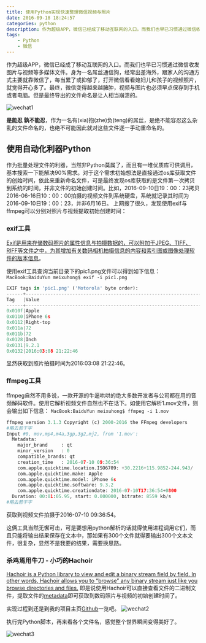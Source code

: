 ```yaml
---
title: 使用Python实现快速整理微信视频与照片
date: 2016-09-18 18:24:57
categories: python
description: 作为超级APP，微信已经成了移动互联网的入口。而我们也早已习惯通过微信收发图片与视频等多媒体文件。身为一名屌丝通信狗，经常出差海外，跟家人的沟通方式主要就靠微信了，每当累了或抑郁了，打开微信看看媳妇儿和孩子的视频照片，就觉得开心多了。最终，微信变得越来越臃肿，视频与图片也必须早点保存到手机或者电脑。但是最终导出的文件命名是让人相当崩溃的。
tags: 
    - Python
    - 微信
---
```


作为超级APP，微信已经成了移动互联网的入口。而我们也早已习惯通过微信收发图片与视频等多媒体文件。身为一名屌丝通信狗，经常出差海外，跟家人的沟通方式主要就靠微信了，每当累了或抑郁了，打开微信看看媳妇儿和孩子的视频照片，就觉得开心多了。最终，微信变得越来越臃肿，视频与图片也必须早点保存到手机或者电脑。但是最终导出的文件命名是让人相当崩溃的。

![wechat1](http://ww1.sinaimg.cn/large/67c0b572gy1g6bw82g3l9j20rm0hbwh7.jpg)

**是能忍 孰不能忍**，作为一名有(xia)抱(zhe)负(teng)的屌丝，是绝不能容忍这么杂乱的文件命名的，也绝不可能因此就对这些文件逐一手动重命名的。

## 使用自动化利器Python
作为批量处理文件的利器，当然非Python莫属了，而且有一堆优质库可供调用，基本搜索一下能解决90%需求。对于这个需求初始想法是直接通过os库获取文件的创始时间，依此来重新命名文件，可是最终发现os库获取的是文件第一次拷贝到系统的时间，并非文件的初始创建时间。比如，2016-09-10日19：00：23拷贝2016-06-16日10：00：00拍摄的视频文件到系统硬盘，系统就记录其时间为2016-09-10日19：00：23，并非6月16日。
上网搜了很久，发现使用exif与ffmpeg可以分别对照片与视频提取初始创建时间：

### exif工具
[Exif是用来存储数码照片的属性信息与拍摄数据的，可以附加于JPEG、TIFF、RIFF等文件之中，为其增加有关数码相机拍摄信息的内容和索引图或图像处理软件的版本信息](https://zh.wikipedia.org/wiki/EXIF)。

使用exif工具查询当前目录下的pic1.png文件可以得到如下信息：
`MacBook:BaiduYun meixuhong$ exif -i pic1.png`

```Python
EXIF tags in 'pic1.png' ('Motorola' byte order):
------+------------------------------------------------------------------------
Tag   |Value
------+------------------------------------------------------------------------
0x010f|Apple
0x0110|iPhone 6s
0x0112|Right-top
0x011a|72
0x011b|72
0x0128|Inch
0x0131|9.2.1
0x0132|2016:03:08 21:22:46
```
显然获取到照片拍摄时间为2016:03:08 21:22:46。

### ffmpeg工具
ffmpeg自然不用多说，一款开源的牛逼哄哄的绝大多数开发者与公司都在用的音频解码软件。使用它解析视频文件自然也不在话下。如使用它解析1.mov文件，则会输出如下信息：
`MacBook:BaiduYun meixuhong$ ffmpeg -i 1.mov`

```Python
ffmpeg version 3.1.3 Copyright (c) 2000-2016 the FFmpeg developers
#略去若干字
Input #0, mov,mp4,m4a,3gp,3g2,mj2, from '1.mov':
  Metadata:
    major_brand     : qt  
    minor_version   : 0
    compatible_brands: qt  
    creation_time   : 2016-07-10 09:36:54
    com.apple.quicktime.location.ISO6709: +30.2216+115.9852-244.943/
    com.apple.quicktime.make: Apple
    com.apple.quicktime.model: iPhone 6s
    com.apple.quicktime.software: 9.3.2
    com.apple.quicktime.creationdate: 2016-07-10T17:36:54+0800
  Duration: 00:01:05.95, start: 0.000000, bitrate: 8559 kb/s
#略去若干字
```
获取到视频文件拍摄于2016-07-10 09:36:54。

这俩工具当然无懈可击，可是要想用python解析的话就得使用进程调用它们，而且只能将输出结果保存在文本中，那如果有300个文件就得要输出300个文本文件，很复杂，显然不是我要的结果，需要换思路。

### 杀鸡焉用牛刀 - 小巧的Hachoir
[Hachoir is a Python library to view and edit a binary stream field by field. In other words, Hachoir allows you to “browse” any binary stream just like you browse directories and files.](https://pypi.python.org/pypi/hachoir3-superdesk/3.0a1.post2)
即是说使用Hachoir可以直接查看文件的二进制文件，提取文件的[metadata](https://en.wikipedia.org/wiki/Metadata)即可获取到数码照片与视频的初始创建时间了。

实现过程到还是到我的项目主页[Github](https://github.com/wowmarcomei/RenameVideosImages)一览吧。
![wechat2](https://upload-images.jianshu.io/upload_images/2639285-c71117af2a87be3e.gif)

执行完Python脚本，再来看各个文件名，感觉整个世界瞬间变得美好了。

![wechat3](http://ww1.sinaimg.cn/large/67c0b572gy1g6bwa6h1zcj20rm0hbwh4.jpg)
